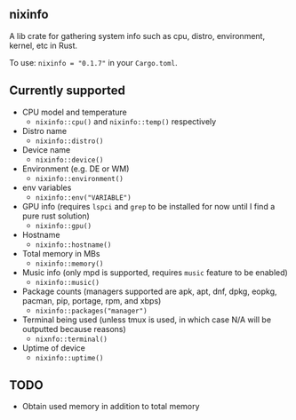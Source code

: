 ## nixinfo
A lib crate for gathering system info such as cpu, distro, environment, kernel, etc in Rust.

To use: `nixinfo = "0.1.7"` in your `Cargo.toml`.

## Currently supported

- CPU model and temperature
  + `nixinfo::cpu()` and `nixinfo::temp()` respectively
- Distro name
  + `nixinfo::distro()`
- Device name
  + `nixinfo::device()`
- Environment (e.g. DE or WM)
  + `nixinfo::environment()`
- env variables
  + `nixinfo::env("VARIABLE")`
- GPU info (requires `lspci` and `grep` to be installed for now until I find a pure rust solution)
  + `nixinfo::gpu()`
- Hostname
  + `nixinfo::hostname()`
- Total memory in MBs
  + `nixinfo::memory()`
- Music info (only mpd is supported, requires `music` feature to be enabled)
  + `nixinfo::music()`
- Package counts (managers supported are apk, apt, dnf, dpkg, eopkg, pacman, pip, portage, rpm, and xbps)
  + `nixinfo::packages("manager")`
- Terminal being used (unless tmux is used, in which case N/A will be outputted because reasons)
  + `nixnfo::terminal()`
- Uptime of device
  + `nixinfo::uptime()`

## TODO

- Obtain used memory in addition to total memory
